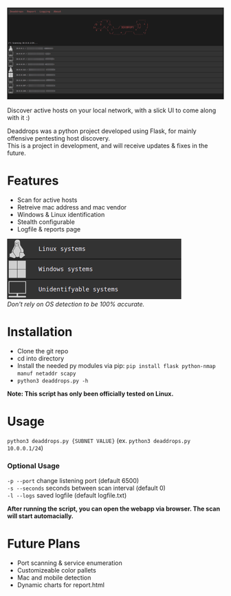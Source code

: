 ![sample](https://github.com/Xeonrx/deaddrops/blob/main/img/sample.png)

Discover active hosts on your local network, with a slick UI to come along with it :)

Deaddrops was a python project developed using Flask, for mainly offensive pentesting host discovery. <br />
This is a project in development, and will receive updates & fixes in the future.

# Features
- Scan for active hosts
- Retreive mac address and mac vendor
- Windows & Linux identification
- Stealth configurable
- Logfile & reports page

![osinfo](https://github.com/Xeonrx/deaddrops/blob/main/img/OSinfo.png) <br />
*Don't rely on OS detection to be 100% accurate.*

# Installation
- Clone the git repo
- cd into directory
- Install the needed py modules via pip: `pip install flask python-nmap manuf netaddr scapy`
- `python3 deaddrops.py -h`

**Note: This script has only been officially tested on Linux.**

# Usage
`python3 deaddrops.py {SUBNET VALUE}` (ex. `python3 deaddrops.py 10.0.0.1/24`)

### Optional Usage
`-p --port` change listening port (default 6500) <br />
`-s --seconds` seconds between scan interval (default 0) <br />
`-l --logs` saved logfile (default logfile.txt)

**After running the script, you can open the webapp via browser. The scan will start automacially.**

# Future Plans
- Port scanning & service enumeration
- Customizeable color pallets
- Mac and mobile detection
- Dynamic charts for report.html
